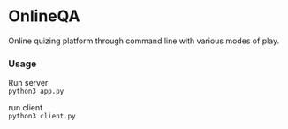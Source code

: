# OnlineQA

Online quizing platform through command line with various modes of play.

### Usage

Run server <br>
```python3 app.py```

run client <br>
```python3 client.py```
